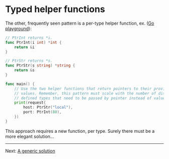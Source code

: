 # Typed helper functions

The other, frequently seen pattern is a per-type helper function, ex. ([Go playground](https://gotipplay.golang.org/p/ouB4myMtHWS)):

```go
// PtrInt returns *i.
func PtrInt(i int) *int {
	return &i
}

// PtrStr returns *s.
func PtrStr(s string) *string {
	return &s
}

func main() {
	// Use the two helper functions that return pointers to their provided
	// values. Remember, this pattern must scale with the number of distinct,
	// defined types that need to be passed by pointer instead of value.
	print(request{
		host: PtrStr("local"),
		port: PtrInt(80),
	})
}
```

This approach requires a new function, per type. Surely there must be a more elegant solution...

---

Next: [A generic solution](./04-generic-solution.md)
